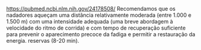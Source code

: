 https://pubmed.ncbi.nlm.nih.gov/24178508/
Recomendamos que os nadadores aqueçam uma distância relativamente moderada (entre 1.000 e 1.500 m) com uma intensidade adequada (uma breve abordagem à velocidade do ritmo de corrida) e com tempo de recuperação suficiente para prevenir o aparecimento precoce da fadiga e permitir a restauração da energia. reservas (8-20 min).
